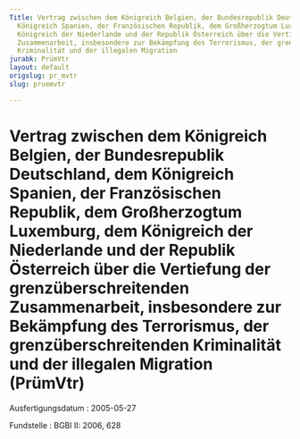 ```yaml
---
Title: Vertrag zwischen dem Königreich Belgien, der Bundesrepublik Deutschland, dem
  Königreich Spanien, der Französischen Republik, dem Großherzogtum Luxemburg, dem
  Königreich der Niederlande und der Republik Österreich über die Vertiefung der grenzüberschreitenden
  Zusammenarbeit, insbesondere zur Bekämpfung des Terrorismus, der grenzüberschreitenden
  Kriminalität und der illegalen Migration
jurabk: PrümVtr
layout: default
origslug: pr_mvtr
slug: pruemvtr

---
```


# Vertrag zwischen dem Königreich Belgien, der Bundesrepublik Deutschland, dem Königreich Spanien, der Französischen Republik, dem Großherzogtum Luxemburg, dem Königreich der Niederlande und der Republik Österreich über die Vertiefung der grenzüberschreitenden Zusammenarbeit, insbesondere zur Bekämpfung des Terrorismus, der grenzüberschreitenden Kriminalität und der illegalen Migration (PrümVtr)

Ausfertigungsdatum
:   2005-05-27

Fundstelle
:   BGBl II: 2006, 628

